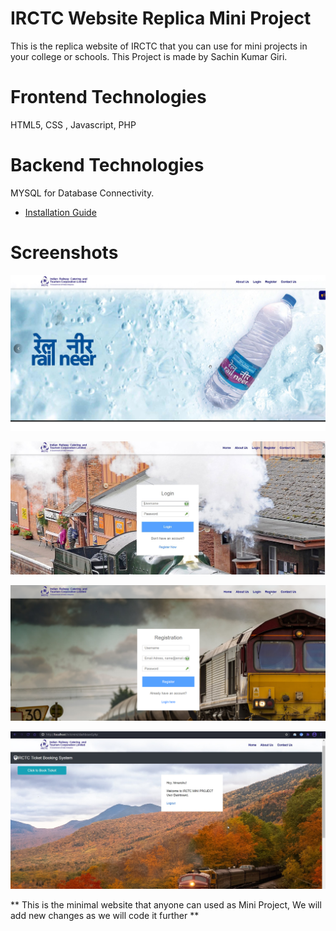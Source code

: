 # IRCTC Website Replica Mini Project
 This is the replica website of IRCTC that you can use for mini projects in your college or schools. This Project is made by Sachin Kumar Giri.

# Frontend Technologies
HTML5, CSS , Javascript, PHP

# Backend Technologies
MYSQL for Database Connectivity.

- [Installation Guide](https://github.com/himanshuchandola/IRCTC-Website-Replica/wiki)

# Screenshots
![Index Page](https://github.com/HimanshuChandola/IRCTC-Website-Replica/blob/main/screenshots/Index%20Page.jpg)

![User Login Page](https://github.com/HimanshuChandola/IRCTC-Website-Replica/blob/main/screenshots/User%20Login%20Page.jpg)

![Registration Page](https://github.com/HimanshuChandola/IRCTC-Website-Replica/blob/main/screenshots/Registration%20Page.png)

![User Dashboard Page](https://github.com/HimanshuChandola/IRCTC-Website-Replica/blob/main/screenshots/User%20Dashboard%20Page.jpg)


** This is the minimal website that anyone can used as Mini Project, We will add new changes as we will code it further **
